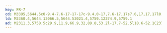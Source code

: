 ```yaml
---
key: FR-7
cd: M3395,5644.5c0-9.4-7.6-17-17-17c-9.4,0-17,7.6-17,17s7.6,17,17,17l0,0C3387.4,5661.5,3395,5653.9,3395,5644.5z
ld: M3360.4,5644.13066.5,5644.53021.4,5759.12374.9,5759.1
ad: M2311.3,5758.5c29.9,11.9,66.9,32,89.8,53.2l-17.7-52.5l18.6-52.1C2378.7,5727.8,2341.3,5747.2,2311.3,5758.5z
---
```


